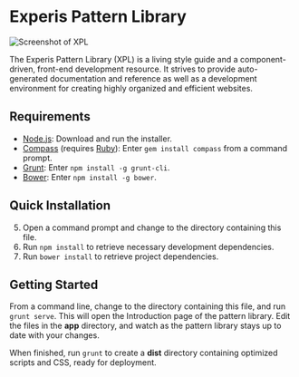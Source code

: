 # Experis Pattern Library

![Screenshot of XPL](http://portfolio.thomashigginbotham.com/images/xpl/xpl-banner-large.png)

The Experis Pattern Library (XPL) is a living style guide and a component-driven, front-end development resource. It strives to provide auto-generated documentation and reference as well as a development environment for creating highly organized and efficient websites.

## Requirements
* [Node.js](http://nodejs.org/): Download and run the installer.
* [Compass](http://compass-style.org/) (requires [Ruby](https://www.ruby-lang.org/en/downloads/)): Enter `gem install compass` from a command prompt.
* [Grunt](http://gruntjs.com/): Enter `npm install -g grunt-cli`.
* [Bower](http://bower.io/): Enter `npm install -g bower`.

## Quick Installation
5. Open a command prompt and change to the directory containing this file.
6. Run `npm install` to retrieve necessary development dependencies.
7. Run `bower install` to retrieve project dependencies.

## Getting Started

From a command line, change to the directory containing this file, and run `grunt serve`. This will open the Introduction page of the pattern library. Edit the files in the **app** directory, and watch as the pattern library stays up to date with your changes.

When finished, run `grunt` to create a **dist** directory containing optimized scripts and CSS, ready for deployment.
